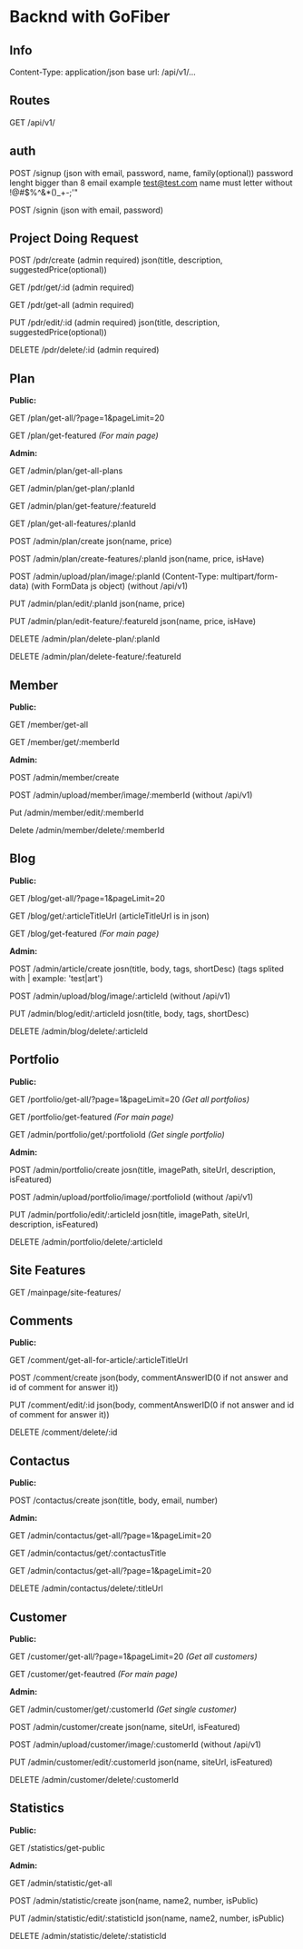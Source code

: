 # Backnd with GoFiber

## Info
Content-Type: application/json
base url: /api/v1/...


## Routes
GET /api/v1/


## auth

POST /signup (json with email, password, name, family(optional))
    password lenght bigger than 8
    email example test@test.com
    name must letter without !@#$%^&*()_+-;'"

POST /signin (json with email, password)


## Project Doing Request

POST /pdr/create        (admin required)    json(title, description, suggestedPrice(optional))

GET /pdr/get/:id        (admin required)

GET /pdr/get-all        (admin required)

PUT /pdr/edit/:id       (admin required)    json(title, description, suggestedPrice(optional))

DELETE /pdr/delete/:id  (admin required)


## Plan

<b>Public:</b>

GET /plan/get-all/?page=1&pageLimit=20

GET /plan/get-featured      <i>(For main page)</i>

<b>Admin:</b>

GET	/admin/plan/get-all-plans

GET	/admin/plan/get-plan/:planId

GET	/admin/plan/get-feature/:featureId

GET	/plan/get-all-features/:planId

POST /admin/plan/create                       json(name, price)

POST /admin/plan/create-features/:planId      json(name, price, isHave)

POST /admin/upload/plan/image/:planId  (Content-Type: multipart/form-data) (with FormData js object) (without /api/v1)

PUT /admin/plan/edit/:planId                  json(name, price)

PUT	/admin/plan/edit-feature/:featureId       json(name, price, isHave)

DELETE /admin/plan/delete-plan/:planId

DELETE /admin/plan/delete-feature/:featureId


## Member

<b>Public:</b>

GET /member/get-all

GET /member/get/:memberId

<b>Admin:</b>

POST /admin/member/create

POST /admin/upload/member/image/:memberId (without /api/v1)

Put /admin/member/edit/:memberId

Delete /admin/member/delete/:memberId


## Blog

<b>Public:</b>

GET /blog/get-all/?page=1&pageLimit=20

GET /blog/get/:articleTitleUrl (articleTitleUrl is in json)

GET /blog/get-featured       <i>(For main page)</i>


<b>Admin:</b>

POST /admin/article/create              josn(title, body, tags, shortDesc) (tags splited with | example: 'test|art')

POST /admin/upload/blog/image/:articleId (without /api/v1)

PUT /admin/blog/edit/:articleId      josn(title, body, tags, shortDesc)

DELETE /admin/blog/delete/:articleId


## Portfolio

<b>Public:</b>

GET /portfolio/get-all/?page=1&pageLimit=20   <i>(Get all portfolios)</i>


GET /portfolio/get-featured       <i>(For main page)</i>

GET /admin/portfolio/get/:portfolioId         <i>(Get single portfolio)</i>

<b>Admin:</b>

POST /admin/portfolio/create              josn(title, imagePath, siteUrl, description, isFeatured)

POST /admin/upload/portfolio/image/:portfolioId  (without /api/v1)

PUT /admin/portfolio/edit/:articleId          josn(title, imagePath, siteUrl, description, isFeatured)

DELETE /admin/portfolio/delete/:articleId


## Site Features
GET /mainpage/site-features/


## Comments

<b>Public:</b>

GET /comment/get-all-for-article/:articleTitleUrl

POST /comment/create json(body, commentAnswerID(0 if not answer and id of comment for answer it))

PUT /comment/edit/:id json(body, commentAnswerID(0 if not answer and id of comment for answer it))

DELETE /comment/delete/:id

## Contactus

<b>Public:</b>

POST /contactus/create json(title, body, email, number)

<b>Admin:</b>

GET /admin/contactus/get-all/?page=1&pageLimit=20

GET /admin/contactus/get/:contactusTitle

GET /admin/contactus/get-all/?page=1&pageLimit=20

DELETE /admin/contactus/delete/:titleUrl

## Customer

<b>Public:</b>

GET /customer/get-all/?page=1&pageLimit=20         <i>(Get all customers)</i>

GET /customer/get-feautred           <i>(For main page)</i>

<b>Admin:</b>

GET /admin/customer/get/:customerId           <i>(Get single customer)</i>

POST /admin/customer/create json(name, siteUrl, isFeatured)

POST /admin/upload/customer/image/:customerId (without /api/v1)

PUT /admin/customer/edit/:customerId json(name, siteUrl, isFeatured)

DELETE /admin/customer/delete/:customerId

## Statistics

<b>Public:</b>

GET /statistics/get-public

<b>Admin:</b>

GET /admin/statistic/get-all

POST /admin/statistic/create    json(name, name2, number, isPublic)

PUT /admin/statistic/edit/:statisticId json(name, name2, number, isPublic)

DELETE /admin/statistic/delete/:statisticId